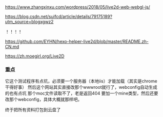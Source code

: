 <https://www.zhangxinxu.com/wordpress/2018/05/live2d-web-webgl-js/>

<https://blog.csdn.net/suifcd/article/details/79175189?utm_source=blogxgwz2>

！！！！

<https://github.com/EYHN/hexo-helper-live2d/blob/master/README.zh-CN.md>

<https://zh.moegirl.org/Live2D>

### 重点
它这个测试程序有点坑，必须要一个服务器（本地iis）才能加载（其实是chrome干得好事）
然后这个网站其实直接改那个wwwroot就行了，webconfig自动生成的也有点坑
那个moc文件读取不了，老是返回404
要加一个mine类型，然后还要改那个webconfig，具体大概就那样吧。

终于把所有资料打包到云盘了
